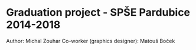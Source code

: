 # Graduation project - SPŠE Pardubice 2014-2018
Author: Michal Zouhar
Co-worker (graphics designer): Matouš Boček
